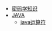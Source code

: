 * [密码学知识](/cryptography/cryptography.md)
* [JAVA](/baseJava)
  * [java运算符](/baseJava/baseJava-operator.md)
